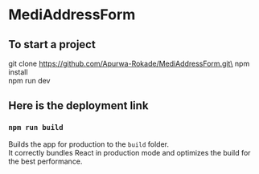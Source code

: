 # MediAddressForm

## To start a project

git clone https://github.com/Apurwa-Rokade/MediAddressForm.git\
npm install \
npm run dev

## Here is the deployment link

### `npm run build`

Builds the app for production to the `build` folder.\
It correctly bundles React in production mode and optimizes the build for the best performance.
